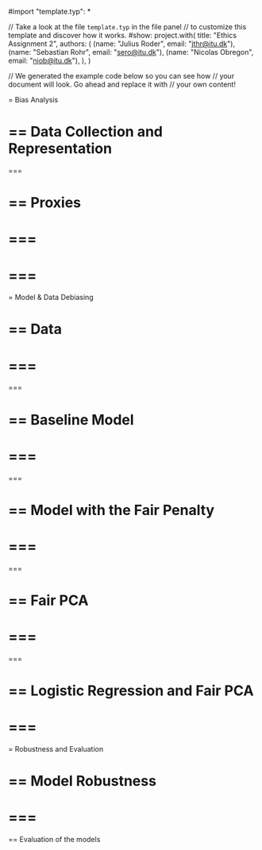 #import "template.typ": *

// Take a look at the file `template.typ` in the file panel
// to customize this template and discover how it works.
#show: project.with(
  title: "Ethics Assignment 2",
  authors: (
    (name: "Julius Roder", email: "jthr@itu.dk"),
    (name: "Sebastian Rohr", email: "sero@itu.dk"),
    (name: "Nicolas Obregon", email: "niob@itu.dk"),
  ),
)

// We generated the example code below so you can see how
// your document will look. Go ahead and replace it with
// your own content!

= Bias Analysis

== Data Collection and Representation
===

===

== Proxies
===
===
===
===
===

= Model & Data Debiasing

== Data
===
===
===
===

== Baseline Model
===
===
===
===

== Model with the Fair Penalty
===
===
===
===

== Fair PCA
===
===
===
===

== Logistic Regression and Fair PCA
===
===
===

= Robustness and Evaluation

== Model Robustness
===
===
===

== Evaluation of the models
